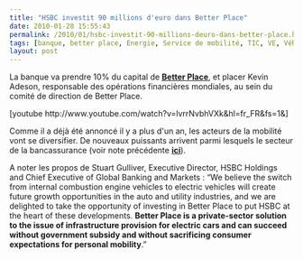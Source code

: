```yaml
---
title: "HSBC investit 90 millions d'euro dans Better Place"
date: 2010-01-28 15:55:43
permalink: /2010/01/hsbc-investit-90-millions-deuro-dans-better-place.html
tags: [banque, better place, Energie, Service de mobilité, TIC, VE, Véhicule]
layout: post
---
```


<p>La banque va prendre 10% du capital de <strong><span style="text-decoration: underline"><a href="http://www.betterplace.com/company/press-release-detail/better-place-secures-350-" target="_blank">Better Place</a></span></strong>, et placer Kevin Adeson, responsable des opérations financières mondiales, au sein du comité de direction de Better Place.</p> <p>  [youtube http://www.youtube.com/watch?v=lvrrNvbhVXk&hl=fr_FR&fs=1&]</p> <p>Comme il a déjà été annoncé il y a plus d'un an, les acteurs de la mobilité vont se diversifier. De nouveaux puissants arrivent parmi lesquels le secteur de la bancassurance (voir note précédente <strong><span style="text-decoration: underline"><a href="https://gabrielplassat.github.io/transportsdufutur/2009/11/le-passage-de-lobjet-vehicule-aux-services-de-mobilite-une-chance.html" target="_blank">ici</a></span></strong>). </p> <p>A noter les propos de Stuart Gulliver, Executive Director, HSBC Holdings and Chief Executive of Global Banking and Markets : “We believe the switch from internal combustion engine vehicles to electric vehicles will create future growth opportunities in the auto and utility industries, and we are delighted to take the opportunity of investing in Better Place to put HSBC at the heart of these developments. <strong>Better Place is a private-sector solution to the issue of infrastructure provision for electric cars and can succeed without government subsidy and without sacrificing consumer expectations for personal mobility</strong>.”<br /></p> <p> </p>
